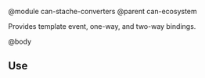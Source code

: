 @module can-stache-converters
@parent can-ecosystem

Provides template event, one-way, and two-way bindings. 

@body

## Use
